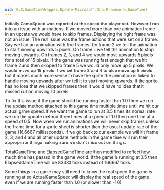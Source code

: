 ```yaml
---
uid: GLX.GameTimeWrapper.Update(Microsoft.Xna.Framework.GameTime)
---
```


Initially GameSpeed was reported at the speed the player set. However I ran into an issue with animations. If we moved more than one animation frame in an update we would have to skip frames. Displaying the right frame was not an issue. The real issue was the frame actions that were set on a frame. Say we had an animation with five frames. On frame 2 we tell the animation to start moving upwards 5 pixels. On frame 5 we tell the animation to stop moving upwards. On frames 2, 3, and 4 we would move upwards 5 pixels for a total of 15 pixels. If the game was running fast enough that we hit frame 2 and then skipped to frame 5 we would only move up 5 pixels. We would move up 15 pixels if we set frame 3 and 4 to also move up 5 pixels but it makes much more sense to have the sprite the animation is linked to handle moving upwards after we tell it to start moving upwards. If the sprite has no idea that we skipped frames then it would have no idea that it missed out on moving 10 pixels.

To fix this issue if the game should be running faster than 1.0 then we run the update method attached to this game time multiple times until we hit our actual game speed. If we want the game to run at 3.5 times its normal rate we run the update method three times at a speed of 1.0 then one time at a speed of 0.5. Now when we run animations we will never skip frames unless the frame time for a sprite sheet is shorter than the usual update rate of the game (16.6667 milliseconds). If we go back to our example we will hit frame 2, 3, and 4 and all other update methods in the game time will run their appropriate things making sure we don't miss out on things.

TotalGameTime and ElapsedGameTime are then modified to reflect how much time has passed in the game world. If the game is running at 0.5 then ElapsedGameTime will be 83333 ticks instead of 166667 ticks.

Some things in a game may still need to know the real speed the game is running at so ActualGameSpeed will display the real speed of the game even if we are running faster than 1.0 (or slower than -1.0)
